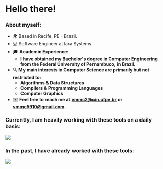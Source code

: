 Hello there!
=====================================================================================================================================================

<!--Software Engineer
--------------------------------------------------------------------------------
-->

### About myself:
* 🌍  Based in Recife, PE - Brazil.
* 💻 Software Engineer at Iara Systems.
* 🎓 __Academic Experience:__
  * __I have obtained my Bachelor's degree in Computer Engineering from the Federal University of Pernambuco, in Brazil.__
* 🔍 __My main interests in Computer Science are primarily but not restricted to:__
  * __Algorithms & Data Structures__
  * __Compilers & Programming Languages__
  * __Computer Graphics__
* ✉️  __Feel free to reach me at [vmmc2@cin.ufpe.br](mailto:vmmc2@cin.ufpe.br) or [vmmc5910@gmail.com](mailto:vmmc5910@gmail.com).__

### Currently, I am heavily working with these tools on a daily basis:
<p align="left">
  <a href="https://skillicons.dev">
    <img src="https://skillicons.dev/icons?i=cpp,python,cmake,opencv,docker,git,gitlab" />
  </a>
</p>

### In the past, I have already worked with these tools:
<p align="left">
  <a href="https://skillicons.dev">
    <img src="https://skillicons.dev/icons?i=ts,js,html,css,react,tailwind,django,express,postgresql,github" />
  </a>
</p>
